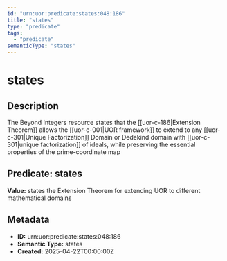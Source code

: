 ```yaml
---
id: "urn:uor:predicate:states:048:186"
title: "states"
type: "predicate"
tags:
  - "predicate"
semanticType: "states"
---
```


# states

## Description

The Beyond Integers resource states that the [[uor-c-186|Extension Theorem]] allows the [[uor-c-001|UOR framework]] to extend to any [[uor-c-301|Unique Factorization]] Domain or Dedekind domain with [[uor-c-301|unique factorization]] of ideals, while preserving the essential properties of the prime-coordinate map

## Predicate: states

**Value:** states the Extension Theorem for extending UOR to different mathematical domains

## Metadata

- **ID:** urn:uor:predicate:states:048:186
- **Semantic Type:** states
- **Created:** 2025-04-22T00:00:00Z
